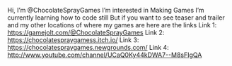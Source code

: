  Hi, I’m @ChocolateSprayGames
 I’m interested in Making Games
 I’m currently learning how to code still
 But if you want to see teaser and trailer and my other locations of where my games are here are the links
Link 1: https://gamejolt.com/@ChocolateSprayGames
Link 2: https://chocolatespraygamess.itch.io/
Link 3: https://chocolatespraygames.newgrounds.com/
Link 4: http://www.youtube.com/channel/UCaQ0Ky44kDWA7--M8sFIgQA
